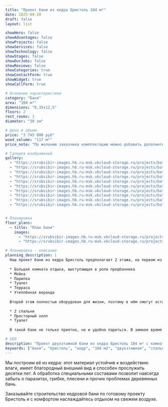 ```yaml
---
title: "Проект бани из кедра Бристоль 104 м²"
date: 2025-09-20
draft: false
layout: list

showHero: false
showAdvantages: false
showProjects: false
showServices: false
showTechnology: false
showStages: false
showOurJobs: false
showReviews: false
showCategories: true
showContactForm: true
showWidget: true
showCallForm: true

# Основные характеристики
category: "Баня"
area: "104 м²"
dimensions: "8,35х12,5"
floors: 2
rest_rooms: 3
diameter: "30 см"

# Цена и объем
price: "3 745 000 руб"
wood_volume: "117 м³"
price_note: "По желанию заказчика комплектацию можно добавить дополнительным санузлом и бассейном. Если вы любите париться в бане и принимать гостей, то мы готовы предложить вам проект двухэтажной бани Бристоль со всеми удобствами и спальными местами."

# Галерея изображений
gallery:
  - "https://srubsibir-images.hb.ru-msk.vkcloud-storage.ru/projects/baths/banya-bristol-104/banya-4.webp"
  - "https://srubsibir-images.hb.ru-msk.vkcloud-storage.ru/projects/baths/banya-bristol-104/banya-4-1.webp"
  - "https://srubsibir-images.hb.ru-msk.vkcloud-storage.ru/projects/baths/banya-bristol-104/banya-4-2.webp"
  - "https://srubsibir-images.hb.ru-msk.vkcloud-storage.ru/projects/baths/banya-bristol-104/banya-4-3.webp"
  - "https://srubsibir-images.hb.ru-msk.vkcloud-storage.ru/projects/baths/banya-bristol-104/banya-4-4.webp"
  - "https://srubsibir-images.hb.ru-msk.vkcloud-storage.ru/projects/baths/banya-bristol-104/banya-4-5.webp"
  - "https://srubsibir-images.hb.ru-msk.vkcloud-storage.ru/projects/baths/banya-bristol-104/banya-4-6.webp"
  - "https://srubsibir-images.hb.ru-msk.vkcloud-storage.ru/projects/baths/banya-bristol-104/banya-4-7.webp"
  - "https://srubsibir-images.hb.ru-msk.vkcloud-storage.ru/projects/baths/banya-bristol-104/banya-4-8.webp"
  - "https://srubsibir-images.hb.ru-msk.vkcloud-storage.ru/projects/baths/banya-bristol-104/banya-4-9.webp"


# Планировка
floor_plans:
  - title: "План бани"
    images: 
      - "https://srubsibir-images.hb.ru-msk.vkcloud-storage.ru/projects/baths/banya-bristol-104/banya-4-8.webp"
      - "https://srubsibir-images.hb.ru-msk.vkcloud-storage.ru/projects/baths/banya-bristol-104/banya-4-9.webp"

# Планировка - описание
planning_description: |
  Наш проект бани из кедра Бристоль предполагает 2 этажа, на первом из которых располагается:
  
  * Большая комната отдыха, выступающая в роли предбанника
  * Мойка
  * Парилка
  * Туалет
  * Терраса
  * Утеплённая веранда
  
  Второй этаж полностью оборудован для жизни, поэтому в нём смогут остановиться гости, которые приехали к вам на дачу или на загородный участок. На нём располагается:
  
  * 2 спальни
  * Просторный холл
  * Туалет
  
  В такой бане не только приятно, но и удобно париться. В зимнее время вам не придётся идти по холоду в дом: посиделки с друзьями можно продолжить в гостевых комнатах наверху. А веранда позволит насладиться свежим воздухом после банных процедур.

# SEO
description: "Проект двухэтажной бани из кедра Бристоль 104 м² с комнатами отдыха, спальнями и террасой. Размеры 8,35х12,5 м."
keywords: ["баня", "бристоль", "кедр", "104 м2", "двухэтажная", "спальни", "терраса"]
---
```


Мы построим её из кедра: этот материал устойчив к воздействию влаги, имеет благородный внешний вид и способен прослужить десятки лет. А обработка специальными составами позволит навсегда забыть о паразитах, грибке, плесени и прочих проблемах деревянных бань.

Заказывайте строительство кедровой бани по готовому проекту Бристоль и с комфортом наслаждайтесь отдыхом на свежем воздухе.